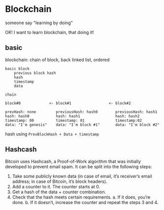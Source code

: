 # Blockchain

someone say "learning by doing"

OK! I want to learn blockchain, that doing it!


## basic


blockchain: chain of block, back  linked list, ordered


```
basic block
    previous block hash
    hash
    timestamp
    data
```


```
chain

block#0             <- block#1                 <- block#2

prevHash: none         previousHash: hash0        previousHash: hash1
hash: hash0            hash: hash1                hash: hash2
timestamp: 00          timestamp: 01              timestamp:02
data: "I'm genesis"    data: "I'm block #1"       data: "I'm block #2"
```

hash using `PrevBlockHash + Data + timestamp`

## Hashcash

Bitcoin uses Hashcash, a Proof-of-Work algorithm that was initially developed to prevent email spam. It can be split into the following steps:

1. Take some publicly known data (in case of email, it’s receiver’s email address; in case of Bitcoin, it’s block headers).
2. Add a counter to it. The counter starts at 0.
3. Get a hash of the data + counter combination.
4. Check that the hash meets certain requirements.
    a. If it does, you’re done.
    b. If it doesn’t, increase the counter and repeat the steps 3 and 4.
